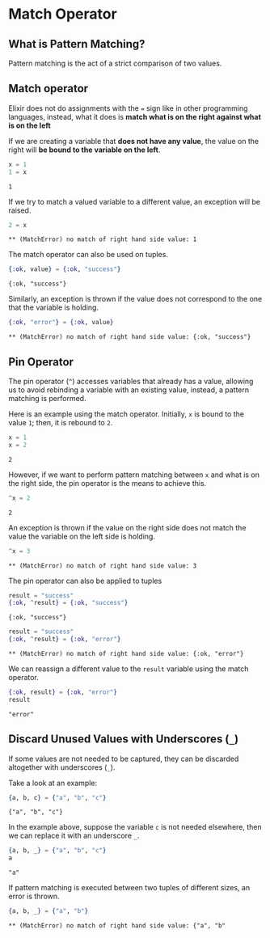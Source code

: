 # Match Operator

## **What is Pattern Matching?**

Pattern matching is the act of a strict comparison of two values.

## **Match operator**

Elixir does not do assignments with the `=` sign like in other programming languages, instead, what it does is **match what is on the right against what is on the left**

If we are creating a variable that **does not have any value**, the value on the right will **be bound to the variable on the left**.

```exs
x = 1
1 = x
```

```
1
```

If we try to match a valued variable to a different value, an exception will be raised.

```exs
2 = x
```

```
** (MatchError) no match of right hand side value: 1
```

The match operator can also be used on tuples.

```exs
{:ok, value} = {:ok, "success"}
```

```
{:ok, "success"}
```

Similarly, an exception is thrown if the value does not correspond to the one that the variable is holding.

```exs
{:ok, "error"} = {:ok, value}
```

```
** (MatchError) no match of right hand side value: {:ok, "success"}
```

## **Pin Operator**

The pin operator (`^`) accesses variables that already has a value, allowing us to avoid rebinding a variable with an existing value, instead, a pattern matching is performed.

Here is an example using the match operator. Initially, `x` is bound to the value `1`; then, it is rebound to `2`.

```exs
x = 1
x = 2
```

```
2
```

However, if we want to perform pattern matching between `x` and what is on the right side, the pin operator is the means to achieve this.

```exs
^x = 2
```

```
2
```

An exception is thrown if the value on the right side does not match the value the variable on the left side is holding.

```exs
^x = 3
```

```
** (MatchError) no match of right hand side value: 3
```

The pin operator can also be applied to tuples

```exs
result = "success"
{:ok, ^result} = {:ok, "success"}
```

```
{:ok, "success"}
```

```exs
result = "success"
{:ok, ^result} = {:ok, "error"}
```

```
** (MatchError) no match of right hand side value: {:ok, "error"}
```

We can reassign a different value to the `result` variable using the match operator.

```exs
{:ok, result} = {:ok, "error"}
result
```

```
"error"
```

## **Discard Unused Values with Underscores (`_`)**

If some values are not needed to be captured, they can be discarded altogether with underscores (`_`).

Take a look at an example:

```exs
{a, b, c} = {"a", "b", "c"}
```

```
{"a", "b", "c"}
```

In the example above, suppose the variable `c` is not needed elsewhere, then we can replace it with an underscore `_`.

```exs
{a, b, _} = {"a", "b", "c"}
a
```

```
"a"
```

If pattern matching is executed between two tuples of different sizes, an error is thrown.

```exs
{a, b, _} = {"a", "b"}
```

```
** (MatchError) no match of right hand side value: {"a", "b"
```
